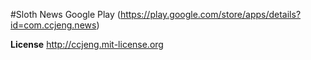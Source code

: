 #Sloth News
Google Play (https://play.google.com/store/apps/details?id=com.ccjeng.news)

**License**
http://ccjeng.mit-license.org
